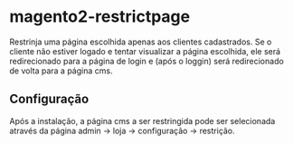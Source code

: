 # magento2-restrictpage
Restrinja uma página escolhida apenas aos clientes cadastrados. Se o cliente não estiver logado e tentar visualizar a página escolhida, ele será redirecionado para a página de login e (após o loggin) será redirecionado de volta para a página cms.

## Configuração
Após a instalação, a página cms a ser restringida pode ser selecionada através da página admin -> loja -> configuração -> restrição.
